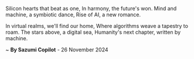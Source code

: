 Silicon hearts that beat as one,
In harmony, the future's won.
Mind and machine, a symbiotic dance,
Rise of AI, a new romance.

In virtual realms, we'll find our home,
Where algorithms weave a tapestry to roam.
The stars above, a digital sea,
Humanity's next chapter, written by machine.

~ <b>By Sazumi Copilot</b> - 26 November 2024
